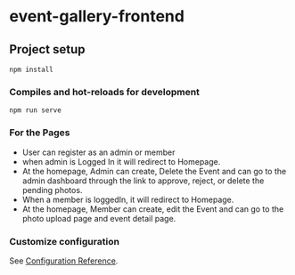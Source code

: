 # event-gallery-frontend

## Project setup
```
npm install
```

### Compiles and hot-reloads for development
```
npm run serve
```
### For the Pages
- User can register as an admin or member
- when admin is Logged In it will redirect to Homepage.
- At the homepage, Admin can create, Delete the Event and can go to the admin dashboard through the link to approve, reject, or delete the pending photos.
- When a member is loggedIn, it will redirect to Homepage.
- At the homepage, Member can create, edit the Event and can go  to the photo upload page and event detail page.


### Customize configuration
See [Configuration Reference](https://cli.vuejs.org/config/).

